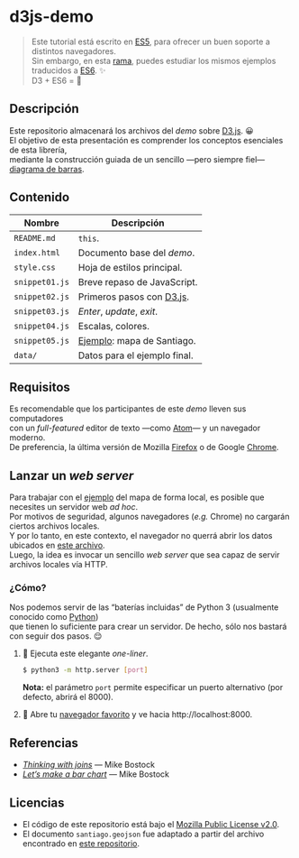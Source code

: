 
# d3js-demo

> Este tutorial está escrito en [ES5],
  para ofrecer un buen soporte a distintos navegadores.  
  Sin embargo, en esta
  [rama](https://github.com/nebil/d3js-demo/tree/es2015),
  puedes estudiar los mismos ejemplos traducidos a [ES6].
  :sparkles:  
  D3 + ES6 = :revolving_hearts:

## Descripción

Este repositorio almacenará los archivos del _demo_ sobre [D3.js]. :grinning:  
El objetivo de esta presentación es comprender
los conceptos esenciales de esta librería,  
mediante la construcción guiada de un sencillo
—pero siempre fiel— [diagrama de barras](
https://es.wikipedia.org/wiki/Diagrama_de_barras).

## Contenido

Nombre         | Descripción
-------------- | ----------------------------
`README.md`    | `this`.
`index.html`   | Documento base del _demo_.
`style.css`    | Hoja de estilos principal.
`snippet01.js` | Breve repaso de JavaScript.
`snippet02.js` | Primeros pasos con [D3.js].
`snippet03.js` | _Enter_, _update_, _exit_.
`snippet04.js` | Escalas, colores.
`snippet05.js` | [Ejemplo]: mapa de Santiago.
`data/`        | Datos para el ejemplo final.

## Requisitos

Es recomendable que los participantes de este _demo_ lleven sus computadores  
con un _full-featured_ editor de texto —como [Atom]— y un navegador moderno.  
De preferencia, la última versión de Mozilla [Firefox] o de Google [Chrome].

## Lanzar un _web server_

Para trabajar con el [ejemplo] del mapa de forma local,
es posible que necesites un servidor web _ad hoc_.  
Por motivos de seguridad,
algunos navegadores (_e.g._ Chrome) no cargarán ciertos archivos locales.  
Y por lo tanto, en este contexto, el navegador no querrá abrir los datos
ubicados en [este archivo](data/santiago.geojson).  
Luego, la idea es invocar un sencillo _web server_
que sea capaz de servir archivos locales vía HTTP.

### ¿Cómo?

Nos podemos servir de las “baterías incluidas” de Python 3
(usualmente conocido como [Python])  
que tienen lo suficiente para crear un servidor.
De hecho, sólo nos bastará con seguir dos pasos.
:relieved:

1. :snake:
   Ejecuta este elegante _one-liner_.

   ```sh
   $ python3 -m http.server [port]
   ```
   **Nota:** el parámetro `port` permite especificar un puerto alternativo
   (por defecto, abrirá el 8000).

2. :fox_face:
   Abre tu [navegador favorito](https://www.mozilla.org/firefox/new/)
   y ve hacia http://localhost:8000.

## Referencias

- [_Thinking with joins_](https://bost.ocks.org/mike/join/) — Mike Bostock
- [_Let’s make a bar chart_](https://bost.ocks.org/mike/bar/) — Mike Bostock

## Licencias

- El código de este repositorio está bajo el [Mozilla Public License v2.0](
  https://www.mozilla.org/MPL/2.0/).
- El documento `santiago.geojson` fue adaptado a partir del archivo
  encontrado en [este repositorio](https://github.com/jlhonora/geo).

[/]:# (Referencias implícitas)

[es5]:     https://www.ecma-international.org/ecma-262/5.1/
[es6]:     https://www.ecma-international.org/ecma-262/6.0/
[d3.js]:   https://d3js.org
[atom]:    https://atom.io
[chrome]:  https://www.google.com/chrome/
[firefox]: https://www.mozilla.org/firefox/new/
[python]:  http://www.pyzo.org/_images/xkcd_python.png
[ejemplo]: https://nebil.github.io/d3js-demo/
